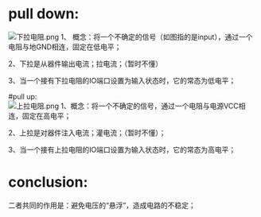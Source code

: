 # pull down:  
![下拉电阻.png](https://i.loli.net/2019/06/16/5d05ff1ecc10b76932.png)
1、  概念：将一个不确定的信号（如图指的是input），通过一个电阻与地GND相连，固定在低电平；

2、下拉是从器件输出电流；拉电流；（暂时不懂）

3、当一个接有下拉电阻的IO端口设置为输入状态时，它的常态为低电平；  

#pull up:  
![上拉电阻.png](https://i.loli.net/2019/06/16/5d05ffecbb73225975.png)
1、概念：将一个不确定的信号，通过一个电阻与电源VCC相连，固定在高电平；

2、上拉是对器件注入电流；灌电流；（暂时不懂）；

3、当一个接有上拉电阻的IO端口设置为输入状态时，它的常态为高电平；
# conclusion:  
二者共同的作用是：避免电压的“悬浮”，造成电路的不稳定；

 